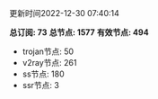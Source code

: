 更新时间2022-12-30 07:40:14

**总订阅: 73**
**总节点: 1577**
**有效节点: 494**
- trojan节点: 50
- v2ray节点: 261
- ss节点: 180
- ssr节点: 3
